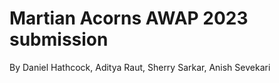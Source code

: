 
# Martian Acorns AWAP 2023 submission

By Daniel Hathcock, Aditya Raut, Sherry Sarkar, Anish Sevekari